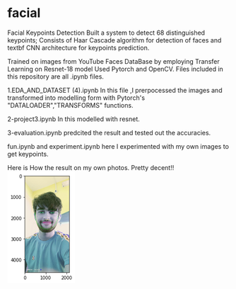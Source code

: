 # facial
Facial Keypoints Detection
Built a system to detect 68 distinguished keypoints; Consists of  Haar Cascade algorithm for detection of faces and textbf CNN architecture for keypoints prediction.

Trained on images from YouTube Faces DataBase by employing
Transfer Learning on Resnet-18 model Used Pytorch and OpenCV.
Files included in this repository are all .ipynb files.

1.EDA_AND_DATASET (4).ipynb
In this file ,I prerpocessed the images and transformed into modelling form with Pytorch's "DATALOADER","TRANSFORMS" functions.

2-project3.ipynb
In this modelled with resnet.

3-evaluation.ipynb
predcited the result and tested out the accuracies.

fun.ipynb and experiment.ipynb
here I experimented with my own images to get keypoints. 

Here is How the result on my own photos. Pretty decent!!
![](Images/download.png)
